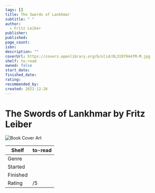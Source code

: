 ```yaml
---
tags: []
title: The Swords of Lankhmar
subtitle: " "
author:
  - Fritz Leiber
publisher: 
published: 
page_count: 
isbn: 
description: ""
coverUrl: https://covers.openlibrary.org/b/olid/OL31979447M-M.jpg
shelf: to-read
owned: false
start_date: 
finished_date: 
rating: 
recommended_by: 
created: 2022-12-26
---
```


# The Swords of Lankhmar by Fritz Leiber

![Book Cover Art](https://covers.openlibrary.org/b/olid/OL31979447M-M.jpg)

| Shelf | to-read |
| --- | --- |
| Genre |  |
| Started |  |
| Finished |  |
| Rating | /5 |

